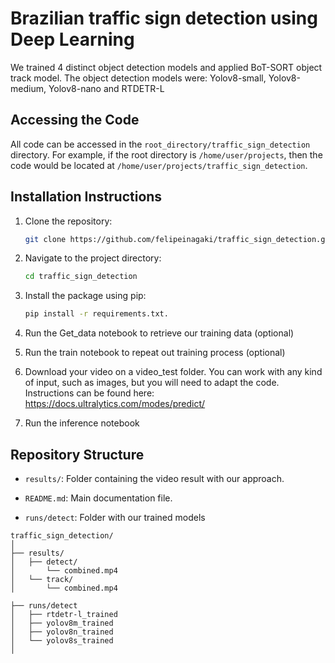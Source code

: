 # Brazilian traffic sign detection using Deep Learning
We trained 4 distinct object detection models and applied BoT-SORT object track model. 
The object detection models were: Yolov8-small, Yolov8-medium, Yolov8-nano and RTDETR-L

## Accessing the Code

All code can be accessed in the `root_directory/traffic_sign_detection` directory. For example, if the root directory is `/home/user/projects`, then the code would be located at `/home/user/projects/traffic_sign_detection`.



## Installation Instructions

1. Clone the repository:

    ```bash
    git clone https://github.com/felipeinagaki/traffic_sign_detection.git
    ```

2. Navigate to the project directory:

    ```bash
    cd traffic_sign_detection
    ```

3. Install the package using pip:

    ```bash
    pip install -r requirements.txt.
    ```
4. Run the Get_data notebook to retrieve our training data (optional)

5. Run the train notebook to repeat out training process (optional)

6. Download your video on a video_test folder. You can work with any kind of input, such as images, but you will need to adapt the code. Instructions can be found here: https://docs.ultralytics.com/modes/predict/

7. Run the inference notebook 

## Repository Structure

- `results/`: Folder containing the video result with our approach.

- `README.md`: Main documentation file.

- `runs/detect`: Folder with our trained models

    
```{sh} 
traffic_sign_detection/
│
├── results/
│   ├── detect/
│       └── combined.mp4
│   └── track/
│       └── combined.mp4

├── runs/detect
│   ├── rtdetr-l_trained
│   ├── yolov8m_trained
│   ├── yolov8n_trained
│   └── yolov8s_trained
│
  
```

